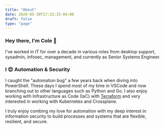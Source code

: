 ```yaml
---
title: "About"
date: 2020-05-30T17:23:33-04:00
draft: false
type: "page"
---
```



### Hey there, I'm Cole :wave:

I've worked in IT for over a decade in various roles from desktop support, sysadmin, infosec, management, and currently as Senior Systems Engineer.

### I :heart_eyes: Automation & Security

I caught the "automation bug" a few years back when diving into PowerShell. These days I spend most of my time in VSCode and now branching out to other languages such as Python and Go. I also enjoy working with Infrastructure as Code (IaC) with [Terraform](https://www.terraform.io/) and very interested in working with Kubernetes and Crossplane. 

I truly enjoy combing my love for automation with my deep interest in information security to build processes and systems that are flexible, resilient, and secure.